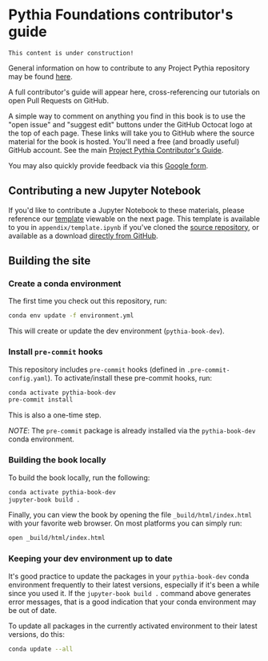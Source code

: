 # Pythia Foundations contributor's guide

```{note}
This content is under construction!
```

General information on how to contribute to any Project Pythia repository
may be found [here][pythia contributor's guide].

A full contributor's guide will appear here, cross-referencing our tutorials on open Pull Requests on GitHub.

A simple way to comment on anything you find in this book is to use the "open issue" and "suggest edit" buttons under the GitHub Octocat logo at the top of each page. These links will take you to GitHub where the source material for the book is hosted. You'll need a free (and broadly useful) GitHub account. See
the main [Project Pythia Contributor's Guide][pythia contributor's guide].

You may also quickly provide feedback via this [Google form](https://docs.google.com/forms/d/e/1FAIpQLSeVa1TC9xM-dk7qIE2e8bsgSrIP82yYDNw3wew3J46eREJa4w/viewform?usp=sf_link).

## Contributing a new Jupyter Notebook

If you'd like to contribute a Jupyter Notebook to these materials, please reference our [template](template) viewable on the next page. This template is available to you in `appendix/template.ipynb` if you've cloned the [source repository](https://github.com/ProjectPythia/pythia-foundations), or available as a download [directly from GitHub](https://github.com/ProjectPythia/pythia-foundations/raw/main/appendix/template.ipynb).

## Building the site

### Create a conda environment

The first time you check out this repository, run:

```bash
conda env update -f environment.yml
```

This will create or update the dev environment (`pythia-book-dev`).

### Install `pre-commit` hooks

This repository includes `pre-commit` hooks (defined in `.pre-commit-config.yaml`). To activate/install these pre-commit hooks, run:

```bash
conda activate pythia-book-dev
pre-commit install
```

This is also a one-time step.

_NOTE_: The `pre-commit` package is already installed via the `pythia-book-dev` conda environment.

### Building the book locally

To build the book locally, run the following:

```bash
conda activate pythia-book-dev
jupyter-book build .
```

Finally, you can view the book by opening the file `_build/html/index.html` with your favorite web browser. On most platforms you can simply run:

```bash
open _build/html/index.html
```

### Keeping your dev environment up to date

It's good practice to update the packages in your `pythia-book-dev` conda environment frequently to their latest versions, especially if it's been a while since you used it. If the `jupyter-book build .` command above generates error messages, that is a good indication that your conda environment may be out of date.

To update all packages in the currently activated environment to their latest versions, do this:

```bash
conda update --all
```

[pythia contributor's guide]: https://projectpythia.org/contributing.html
